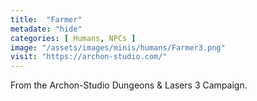 ```yaml
---
title:  "Farmer"
metadate: "hide"
categories: [ Humans, NPCs ]
image: "/assets/images/minis/humans/Farmer3.png"
visit: "https://archon-studio.com/"
---
```

From the Archon-Studio Dungeons & Lasers 3 Campaign.